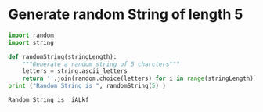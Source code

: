 # Generate  random String of length 5


```python
import random
import string

def randomString(stringLength):
    """Generate a random string of 5 charcters"""
    letters = string.ascii_letters
    return ''.join(random.choice(letters) for i in range(stringLength))
print ("Random String is ", randomString(5) )
```

    Random String is  iALkf
    


```python

```
